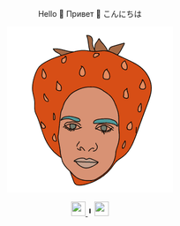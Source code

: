 <div align='center'>

Hello :strawberry: Привет :strawberry: こんにちは

</div>

<div align='center'>

![it's me](readme.gif)

</div>
<div align='center'>
<a href='https://www.linkedin.com/in/iamksenia/'>
    <img width="26" height="26" src="https://img.icons8.com/metro/26/000000/linkedin.png"/>
</a>
 ╹
<a href='https://www.codam.nl/en/'>
    <img width="26" height="26" src="https://pbs.twimg.com/profile_images/1159151825125294080/baUsMG_M_400x400.jpg"/>
</a>
</div>